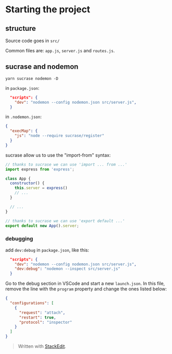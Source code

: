 # Starting the project

## structure

Source code goes in `src/`

Common files are: `app.js`, `server.js` and `routes.js`.


## sucrase and nodemon

```
yarn sucrase nodemon -D
```

in `package.json`:
```json
  "scripts": {
    "dev": "nodemon --config nodemon.json src/server.js",
  }
```

in `.nodemon.json`:
```json
{
  "execMap": {
    "js": "node --require sucrase/register"
  }
}
```

sucrase allow us to use the "import-from" syntax:

```js
// thanks to sucrase we can use 'import ... from ...'
import express from 'express';

class App {
  constructor() {
    this.server = express()
    // ...
  }

  // ...
}

// thanks to sucrase we can use 'export default ...'
export default new App().server;
```

### debugging

add `dev:debug` in `package.json`, like this:
```json
  "scripts": {
    "dev": "nodemon --config nodemon.json src/server.js",
    "dev:debug": "nodemon --inspect src/server.js"
  }
```

Go to the debug section in VSCode and start a new `launch.json`. In this file, remove the line with the `program` property and change the ones listed below:

```json
{
  "configurations": [
    {
      "request": "attach",
      "restart": true,
      "protocol": "inspector"
    }
  ]
}
```





> Written with [StackEdit](https://stackedit.io/).
<!--stackedit_data:
eyJoaXN0b3J5IjpbLTE1MzI2OTc0MzAsOTQyMzk0MDMyXX0=
-->